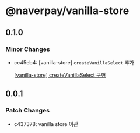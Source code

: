 # @naverpay/vanilla-store

## 0.1.0

### Minor Changes

-   cc45eb4: [vanilla-store] `createVanillaSelect` 추가

    [[vanilla-store] createVanillaSelect 구현](https://github.com/NaverPayDev/pie/pull/113)

## 0.0.1

### Patch Changes

-   c437378: vanilla store 이관
